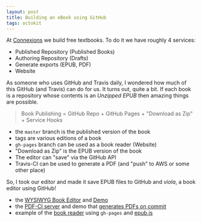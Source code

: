 ```yaml
---
layout: post
title: Building an eBook using GitHub
tags: octokit
---
```


At [Connexions](http://cnx.org) we build free textbooks. To do it we have roughly 4 services:

- Published Repository (Published Books)
- Authoring Repository (Drafts)
- Generate exports (EPUB, PDF)
- Website

As someone who uses GitHub and Travis daily, I wondered how much of this GitHub (and Travis) can do for us.
It turns out, quite a bit. If each book is a repository whose contents is an _Unzipped EPUB_ then amazing things are possible.

> Book Publishing = GitHub Repo + GitHub Pages + "Download as Zip" + Service Hooks

- the `master` branch is the published version of the book
- tags are various editions of a book
- `gh-pages` branch can be used as a book reader (Website)
- "Download as Zip" is the EPUB version of the book
- The editor can "save" via the GitHub API
- Travis-CI can be used to generate a PDF (and "push" to AWS or some other place)

So, I took our editor and made it save EPUB files to GitHub and _viola_, a book editor using GitHub!

- the [WYSIWYG Book Editor](https://github.com/oerpub/github-bookeditor) and [Demo](http://oerpub.github.io/github-bookeditor)
- the [PDF-CI server](https://github.com/philschatz/pdf-ci) and demo that [generates PDFs on commit](http://pdf.oerpub.org)
- example of the [book reader](http://philschatz.com/epub-anatomy/reader/) using `gh-pages` and [epub.js](https://github.com/futurepress/epub.js)
